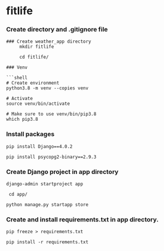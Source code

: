 
# fitlife

### Create directory and .gitignore file
```shell
### Create weather_app directory
     mkdir fitlife
     
     cd fitlife/

### Venv
   
```shell
# Create environment
python3.8 -m venv --copies venv

# Activate
source venv/bin/activate

# Make sure to use venv/bin/pip3.8 
which pip3.8

```


### Install packages
```shell
pip install Django==4.0.2

pip install psycopg2-binary==2.9.3

```


### Create Django project in app directory


```shell
django-admin startproject app

```
     cd app/

```shell
python manage.py startapp store
```

### Create and install requirements.txt in app directory.

      
```shell
pip freeze > requirements.txt

pip install -r requirements.txt
```




